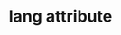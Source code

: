 ---
{
  "title": "lang attribute",
  "description": "The HTML `lang` attributes lets authors change the language for content on a page.",
  "category": "html",
  "keywords": [
    "lang attribute"
  ],
  "last_test_date": "2018-10-19",
  "test_results_url": "https://a11ysupport.io/tech/html/lang_attribute",
  "test_url": "https://a11ysupport.io/tech/html/lang_attribute",
  "stats": {
    "nvda": {
      "firefox": {
        "62": "y"
      }
    },
    "vo_macos": {
      "safari": {
        "12": "a"
      }
    }
  },
  "links": {
    "WHATWG HTML spec for the lang attribute": "https://html.spec.whatwg.org/multipage/dom.html#attr-lang",
    "HTML AAM for the lang attribute": "https://w3c.github.io/html-aam/#att-lang"
  }
}
---